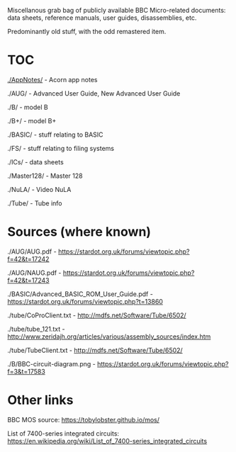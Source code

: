 Miscellanous grab bag of publicly available BBC Micro-related
documents: data sheets, reference manuals, user guides, disassemblies,
etc.

Predominantly old stuff, with the odd remastered item.

# TOC

[./AppNotes/]() - Acorn app notes

./AUG/ - Advanced User Guide, New Advanced User Guide

./B/ - model B

./B+/ - model B+

./BASIC/ - stuff relating to BASIC

./FS/ - stuff relating to filing systems

./ICs/ - data sheets

./Master128/ - Master 128

./NuLA/ - Video NuLA 

./Tube/ - Tube info

# Sources (where known)

./AUG/AUG.pdf - https://stardot.org.uk/forums/viewtopic.php?f=42&t=17242

./AUG/NAUG.pdf - https://stardot.org.uk/forums/viewtopic.php?f=42&t=17243

./BASIC/Advanced_BASIC_ROM_User_Guide.pdf - https://stardot.org.uk/forums/viewtopic.php?t=13860

./tube/CoProClient.txt - http://mdfs.net/Software/Tube/6502/

./tube/tube_121.txt - http://www.zeridajh.org/articles/various/assembly_sources/index.htm

./tube/TubeClient.txt - http://mdfs.net/Software/Tube/6502/

./B/BBC-circuit-diagram.png - https://stardot.org.uk/forums/viewtopic.php?f=3&t=17583

# Other links

BBC MOS source: https://tobylobster.github.io/mos/

List of 7400-series integrated circuits: https://en.wikipedia.org/wiki/List_of_7400-series_integrated_circuits
